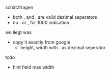 schätzfragen
  - both , and . are valid dezimal seperators 
  - no . or , for 1000 indication

wo liegt was
  - copy it exactly from google
    - height, width with . as dezimal seperator

todo
  - hint field max width
